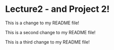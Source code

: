 # Lecture2 - and Project 2!

This is a change to my README file!

This is a second change to my README file!

This is a third change to my README file!
